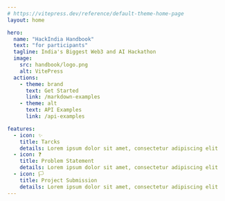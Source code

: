 ```yaml
---
# https://vitepress.dev/reference/default-theme-home-page
layout: home

hero:
  name: "HackIndia Handbook"
  text: "for participants"
  tagline: India's Biggest Web3 and AI Hackathon
  image:
    src: handbook/logo.png
    alt: VitePress
  actions:
    - theme: brand
      text: Get Started
      link: /markdown-examples
    - theme: alt
      text: API Examples
      link: /api-examples

features:
  - icon: ✨
    title: Tarcks
    details: Lorem ipsum dolor sit amet, consectetur adipiscing elit
  - icon: ❓
    title: Problem Statement
    details: Lorem ipsum dolor sit amet, consectetur adipiscing elit
  - icon: 🏳️
    title: Project Submission
    details: Lorem ipsum dolor sit amet, consectetur adipiscing elit
---
```


